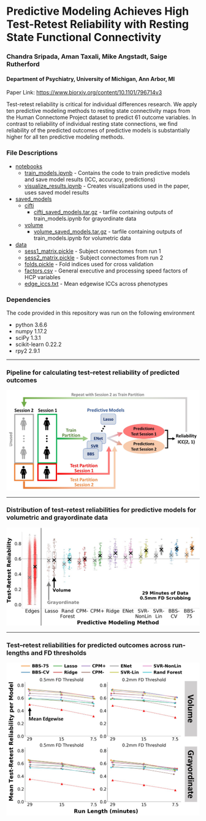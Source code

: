 # Predictive Modeling Achieves High Test-Retest Reliability with Resting State Functional Connectivity

### Chandra Sripada, Aman Taxali, Mike Angstadt, Saige Rutherford
#### Department of Psychiatry, University of Michigan, Ann Arbor, MI 

Paper Link: https://www.biorxiv.org/content/10.1101/796714v3

Test-retest reliability is critical for individual differences research. We apply ten predictive modeling methods to resting state connectivity maps from the Human Connectome Project dataset to predict 61 outcome variables. In contrast to reliability of individual resting state connections, we find reliability of the predicted outcomes of predictive models is substantially higher for all ten predictive modeling methods.

### File Descriptions

 * [notebooks](./notebooks)
   * [train_models.ipynb](./notebooks/train_models.ipynb) - Contains the code to train predictive models and save model results (ICC, accuracy, predictions)
   * [visualize_results.ipynb](./notebooks/train_models.ipynb) - Creates visualizations used in the paper, uses saved model results 
 * [saved_models](./saved_models)
   * [cifti](./saved_models/cifti/)
     * [cifti_saved_models.tar.gz](./saved_models/cifti/cifti_saved_models.tar.gz) - tarfile containing outputs of train_models.ipynb for grayordinate data
   * [volume](./saved_models/volume/)
     * [volume_saved_models.tar.gz](./saved_models/cifti/volume_saved_models.tar.gz) - tarfile containing outputs of train_models.ipynb for volumetric data
 * [data](./data)
   * [sess1_matrix.pickle](./data/sess1_matrix.pickle) - Subject connectomes from run 1
   * [sess2_matrix.pickle](./data/sess2_matrix.pickle) - Subject connectomes from run 2
   * [folds.pickle](./data/folds.pickle) - Fold indices used for cross validation
   * [factors.csv](./data/factors.csv) - General executive and processing speed factors of HCP variables
   * [edge_iccs.txt](./data/edge_iccs.txt) - Mean edgewise ICCs across phenotypes


### Dependencies

The code provided in this repository was run on the following environment

* python 3.6.6
* numpy 1.17.2
* sciPy 1.3.1
* scikit-learn 0.22.2
* rpy2 2.9.1

---
### Pipeline for calculating test–retest reliability of predicted outcomes
![Figure 1](./misc/figure_1.jpg)

---
### Distribution of test–retest reliabilities for predictive models for volumetric and grayordinate data
![Figure 2](./misc/figure_2.jpg)

---
### Test–retest reliabilities for predicted outcomes across run-lengths and FD thresholds
![Figure 3](./misc/figure_3.jpg)

